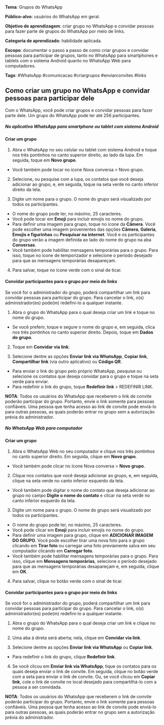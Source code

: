 **Tema**: Grupos do WhatsApp

**Público-alvo**: usuários do WhatsApp em geral.  

**Objetivo de aprendizagem**: criar grupo no WhatsApp e convidar pessoas para fazer parte de grupos do WhatsApp por meio de links.

**Categoria de aprendizado**: habilidade aplicada.

**Escopo**: documentar o passo a passo de como criar grupos e convidar pessoas para participar de grupos, tanto no WhatsApp para smartphones e tablets com o sistema Android quanto no WhatsApp Web para computadores.

**Tags**: #WhatsApp #comunicacao #criargrupos #enviarconvites #links

## Como criar um grupo no WhatsApp e convidar pessoas para participar dele
Com o WhatsApp, você pode criar grupos e convidar pessoas para fazer parte dele. Um grupo do WhatsApp pode ter até 256 participantes.  

##### *No aplicativo WhatsApp para smartphone ou tablet com sistema Android*
#### Criar um grupo 
1. Abra o WhatsApp no seu celular ou tablet com sistema Android e toque nos três 
pontinhos no canto superior direito, ao lado da lupa. Em seguida, toque em **Novo grupo**.
* Você também pode tocar no ícone Nova conversa > Novo grupo. 

2.	Selecione, ou pesquise com a lupa, os contatos que você deseja adicionar ao grupo, e, em seguida, toque na seta verde no canto inferior direito da tela. 

3.	Digite um nome para o grupo. O nome do grupo será visualizado por todos os participantes. 
* O nome do grupo pode ter, no máximo, 25 caracteres. 
* Você pode tocar em **Emoji** para incluir emojis no nome do grupo. 
* Para definir uma imagem para grupo, toque no ícone da **Câmera**. Você pode escolher uma imagem provenientes das opções **Câmera**, **Galeria**, **Emojis e figurinhas** ou **Pesquisar na internet**. Você e os participantes do grupo verão a imagem definida ao lado do nome do grupo na aba **Conversas**. 
* Você também pode habilitar mensagens temporárias para o grupo. Para isso, toque no ícone de temporizador e selecione o período desejado para que as mensagens temporárias desapareçam.

4.	Para salvar, toque no ícone verde com o sinal de ticar. 

#### Convidar participantes para o grupo por meio de links 
Se você for o administrador do grupo, poderá compartilhar um link para convidar pessoas para participar do grupo. Para cancelar o link, o(s) administrador(es) pode(m) redefini-lo a qualquer instante. 
1.	 Abra o grupo do WhatsApp para o qual deseja criar um link e toque no nome do grupo. 
* Se você preferir, toque e segure o nome do grupo e, em seguida, clica nos três pontinhos no canto superior direito. Depois, toque em **Dados do grupo**. 

2.	Toque em **Convidar via link**. 

3.	Selecione dentre as opções **Enviar link via WhatsApp**, **Copiar link**, **Compartilhar link** (via outro aplicativo) ou **Código QR**. 
* Para enviar o link do grupo pelo próprio WhatsApp, pesquise ou selecione os contatos que deseja convidar para o grupo e toque na seta verde para enviar. 
* Para redefinir o link do grupo, toque **Redefinir link** > REDEFINIR LINK.

**NOTA**: Todos os usuários do WhatsApp que receberem o link de convite poderão participar do grupo. Portanto, envie o link somente para pessoas confiáveis. Uma pessoa que tenha acesso ao link de convite pode enviá-lo para outras pessoas, as quais poderão entrar no grupo sem a autorização prévia do administrador.  

##### *No WhatsApp Web para computador*  

#### Criar um grupo 
1.	Abra o WhatsApp Web no seu computador e clique nos três pontinhos no canto superior direito. Em seguida, clique em **Novo grupo**.
* Você também pode clicar no ícone Nova conversa > **Novo grupo**. 

2.	Clique nos contatos que você deseja adicionar ao grupo, e, em seguida, clique na seta verde no canto inferior esquerdo da tela. 
* Você também pode digitar o nome do contato que deseja adicionar ao grupo no campo **Digite o nome do contato** e clicar na seta verde no canto inferior esquerdo da tela. 

3.	Digite um nome para o grupo. O nome do grupo será visualizado por todos os participantes. 
* O nome do grupo pode ter, no máximo, 25 caracteres. 
* Você pode clicar em **Emoji** para incluir emojis no nome do grupo. 
* Para definir uma imagem para grupo, clique em **ADICIONAR IMAGEM DO GRUPO**. Você pode escolher tirar uma nova foto para o grupo clicando em **Tirar foto** ou carregar uma foto previamente salva em seu computador clicando em **Carregar foto**. 
* Você também pode habilitar mensagens temporárias para o grupo. Para isso, clique em **Mensagens temporárias**, selecione o período desejado para que as mensagens temporárias desapareçam e, em seguida, clique em **OK**. 

4.	Para salvar, clique no botão verde com o sinal de ticar. 

#### Convidar participantes para o grupo por meio de links 
Se você for o administrador do grupo, poderá compartilhar um link para convidar pessoas para participar do grupo. Para cancelar o link, o(s) administrador(es) pode(m) redefini-lo a qualquer instante. 
1.	Abra o grupo do WhatsApp para o qual deseja criar um link e clique no nome do grupo. 

2.	Uma aba à direta será aberta; nela, clique em **Convidar via link**. 

3.	Selecione dentre as opções **Enviar link via WhatsApp** ou **Copiar link**. 
* Para redefinir o link do grupo, clique **Redefinir link**.

4.	Se você clicou em **Enviar link via WhatsApp**, tique os contatos para os quais deseja enviar o link de convite. Em seguida, clique no botão verde com a seta para enviar o link de convite. Ou, se você clicou em **Copiar link**, cole o link de convite no local desejado para compartilhá-lo com a pessoa a ser convidada.
 
**NOTA**: Todos os usuários do WhatsApp que receberem o link de convite poderão participar do grupo. Portanto, envie o link somente para pessoas confiáveis. Uma pessoa que tenha acesso ao link de convite pode enviá-lo para outras pessoas, as quais poderão entrar no grupo sem a autorização prévia do administrador.  

 


